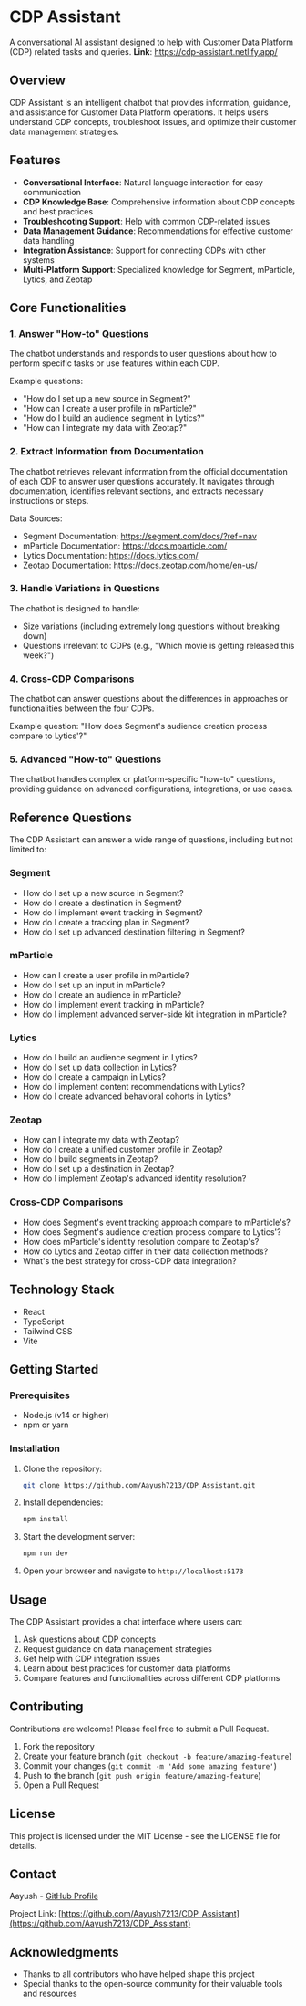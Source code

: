 # CDP Assistant

A conversational AI assistant designed to help with Customer Data Platform (CDP) related tasks and queries.
 **Link**: https://cdp-assistant.netlify.app/

## Overview

CDP Assistant is an intelligent chatbot that provides information, guidance, and assistance for Customer Data Platform operations. It helps users understand CDP concepts, troubleshoot issues, and optimize their customer data management strategies.

## Features

- **Conversational Interface**: Natural language interaction for easy communication
- **CDP Knowledge Base**: Comprehensive information about CDP concepts and best practices
- **Troubleshooting Support**: Help with common CDP-related issues
- **Data Management Guidance**: Recommendations for effective customer data handling
- **Integration Assistance**: Support for connecting CDPs with other systems
- **Multi-Platform Support**: Specialized knowledge for Segment, mParticle, Lytics, and Zeotap

## Core Functionalities

### 1. Answer "How-to" Questions
The chatbot understands and responds to user questions about how to perform specific tasks or use features within each CDP.

Example questions:
- "How do I set up a new source in Segment?"
- "How can I create a user profile in mParticle?"
- "How do I build an audience segment in Lytics?"
- "How can I integrate my data with Zeotap?"

### 2. Extract Information from Documentation
The chatbot retrieves relevant information from the official documentation of each CDP to answer user questions accurately. It navigates through documentation, identifies relevant sections, and extracts necessary instructions or steps.

Data Sources:
- Segment Documentation: https://segment.com/docs/?ref=nav
- mParticle Documentation: https://docs.mparticle.com/
- Lytics Documentation: https://docs.lytics.com/
- Zeotap Documentation: https://docs.zeotap.com/home/en-us/

### 3. Handle Variations in Questions
The chatbot is designed to handle:
- Size variations (including extremely long questions without breaking down)
- Questions irrelevant to CDPs (e.g., "Which movie is getting released this week?")

### 4. Cross-CDP Comparisons
The chatbot can answer questions about the differences in approaches or functionalities between the four CDPs.

Example question: "How does Segment's audience creation process compare to Lytics'?"

### 5. Advanced "How-to" Questions
The chatbot handles complex or platform-specific "how-to" questions, providing guidance on advanced configurations, integrations, or use cases.

## Reference Questions

The CDP Assistant can answer a wide range of questions, including but not limited to:

### Segment
- How do I set up a new source in Segment?
- How do I create a destination in Segment?
- How do I implement event tracking in Segment?
- How do I create a tracking plan in Segment?
- How do I set up advanced destination filtering in Segment?

### mParticle
- How can I create a user profile in mParticle?
- How do I set up an input in mParticle?
- How do I create an audience in mParticle?
- How do I implement event tracking in mParticle?
- How do I implement advanced server-side kit integration in mParticle?

### Lytics
- How do I build an audience segment in Lytics?
- How do I set up data collection in Lytics?
- How do I create a campaign in Lytics?
- How do I implement content recommendations with Lytics?
- How do I create advanced behavioral cohorts in Lytics?

### Zeotap
- How can I integrate my data with Zeotap?
- How do I create a unified customer profile in Zeotap?
- How do I build segments in Zeotap?
- How do I set up a destination in Zeotap?
- How do I implement Zeotap's advanced identity resolution?

### Cross-CDP Comparisons
- How does Segment's event tracking approach compare to mParticle's?
- How does Segment's audience creation process compare to Lytics'?
- How does mParticle's identity resolution compare to Zeotap's?
- How do Lytics and Zeotap differ in their data collection methods?
- What's the best strategy for cross-CDP data integration?

## Technology Stack

- React
- TypeScript
- Tailwind CSS
- Vite

## Getting Started

### Prerequisites

- Node.js (v14 or higher)
- npm or yarn

### Installation

1. Clone the repository:
   ```bash
   git clone https://github.com/Aayush7213/CDP_Assistant.git
   ```

2. Install dependencies:
   ```bash
   npm install
   ```

3. Start the development server:
   ```bash
   npm run dev
   ```

4. Open your browser and navigate to `http://localhost:5173`

## Usage

The CDP Assistant provides a chat interface where users can:

1. Ask questions about CDP concepts
2. Request guidance on data management strategies
3. Get help with CDP integration issues
4. Learn about best practices for customer data platforms
5. Compare features and functionalities across different CDP platforms

## Contributing

Contributions are welcome! Please feel free to submit a Pull Request.

1. Fork the repository
2. Create your feature branch (`git checkout -b feature/amazing-feature`)
3. Commit your changes (`git commit -m 'Add some amazing feature'`)
4. Push to the branch (`git push origin feature/amazing-feature`)
5. Open a Pull Request

## License

This project is licensed under the MIT License - see the LICENSE file for details.

## Contact

Aayush - [GitHub Profile](https://github.com/Aayush7213)

Project Link: [https://github.com/Aayush7213/CDP_Assistant](https://github.com/Aayush7213/CDP_Assistant)

## Acknowledgments

- Thanks to all contributors who have helped shape this project
- Special thanks to the open-source community for their valuable tools and resources
